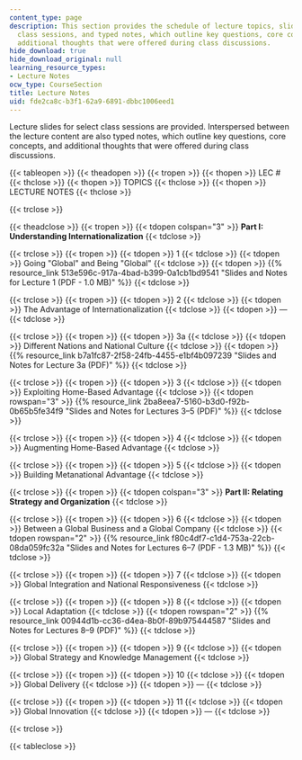 ```yaml
---
content_type: page
description: This section provides the schedule of lecture topics, slides for select
  class sessions, and typed notes, which outline key questions, core concepts, and
  additional thoughts that were offered during class discussions.
hide_download: true
hide_download_original: null
learning_resource_types:
- Lecture Notes
ocw_type: CourseSection
title: Lecture Notes
uid: fde2ca8c-b3f1-62a9-6891-dbbc1006eed1
---
```


Lecture slides for select class sessions are provided. Interspersed between the lecture content are also typed notes, which outline key questions, core concepts, and additional thoughts that were offered during class discussions.

{{< tableopen >}}
{{< theadopen >}}
{{< tropen >}}
{{< thopen >}}
LEC #
{{< thclose >}}
{{< thopen >}}
TOPICS
{{< thclose >}}
{{< thopen >}}
LECTURE NOTES
{{< thclose >}}

{{< trclose >}}

{{< theadclose >}}
{{< tropen >}}
{{< tdopen colspan="3" >}}
**Part I: Understanding Internationalization**
{{< tdclose >}}

{{< trclose >}}
{{< tropen >}}
{{< tdopen >}}
1
{{< tdclose >}}
{{< tdopen >}}
Going "Global" and Being "Global"
{{< tdclose >}}
{{< tdopen >}}
{{% resource_link 513e596c-917a-4bad-b399-0a1cb1bd9541 "Slides and Notes for Lecture 1 (PDF - 1.0 MB)" %}}
{{< tdclose >}}

{{< trclose >}}
{{< tropen >}}
{{< tdopen >}}
2
{{< tdclose >}}
{{< tdopen >}}
The Advantage of Internationalization
{{< tdclose >}}
{{< tdopen >}}
—
{{< tdclose >}}

{{< trclose >}}
{{< tropen >}}
{{< tdopen >}}
3a
{{< tdclose >}}
{{< tdopen >}}
Different Nations and National Culture
{{< tdclose >}}
{{< tdopen >}}
{{% resource_link b7a1fc87-2f58-24fb-4455-e1bf4b097239 "Slides and Notes for Lecture 3a (PDF)" %}}
{{< tdclose >}}

{{< trclose >}}
{{< tropen >}}
{{< tdopen >}}
3
{{< tdclose >}}
{{< tdopen >}}
Exploiting Home-Based Advantage
{{< tdclose >}}
{{< tdopen rowspan="3" >}}
{{% resource_link 2ba8eea7-5160-b3d0-f92b-0b65b5fe34f9 "Slides and Notes for Lectures 3–5 (PDF)" %}}
{{< tdclose >}}

{{< trclose >}}
{{< tropen >}}
{{< tdopen >}}
4
{{< tdclose >}}
{{< tdopen >}}
Augmenting Home-Based Advantage
{{< tdclose >}}

{{< trclose >}}
{{< tropen >}}
{{< tdopen >}}
5
{{< tdclose >}}
{{< tdopen >}}
Building Metanational Advantage
{{< tdclose >}}

{{< trclose >}}
{{< tropen >}}
{{< tdopen colspan="3" >}}
**Part II: Relating Strategy and Organization**
{{< tdclose >}}

{{< trclose >}}
{{< tropen >}}
{{< tdopen >}}
6
{{< tdclose >}}
{{< tdopen >}}
Between a Global Business and a Global Company
{{< tdclose >}}
{{< tdopen rowspan="2" >}}
{{% resource_link f80c4df7-c1d4-753a-22cb-08da059fc32a "Slides and Notes for Lectures 6–7 (PDF - 1.3 MB)" %}}
{{< tdclose >}}

{{< trclose >}}
{{< tropen >}}
{{< tdopen >}}
7
{{< tdclose >}}
{{< tdopen >}}
Global Integration and National Responsiveness
{{< tdclose >}}

{{< trclose >}}
{{< tropen >}}
{{< tdopen >}}
8
{{< tdclose >}}
{{< tdopen >}}
Local Adaptation
{{< tdclose >}}
{{< tdopen rowspan="2" >}}
{{% resource_link 00944d1b-cc36-d4ea-8b0f-89b975444587 "Slides and Notes for Lectures 8–9 (PDF)" %}}
{{< tdclose >}}

{{< trclose >}}
{{< tropen >}}
{{< tdopen >}}
9
{{< tdclose >}}
{{< tdopen >}}
Global Strategy and Knowledge Management
{{< tdclose >}}

{{< trclose >}}
{{< tropen >}}
{{< tdopen >}}
10
{{< tdclose >}}
{{< tdopen >}}
Global Delivery
{{< tdclose >}}
{{< tdopen >}}
—
{{< tdclose >}}

{{< trclose >}}
{{< tropen >}}
{{< tdopen >}}
11
{{< tdclose >}}
{{< tdopen >}}
Global Innovation
{{< tdclose >}}
{{< tdopen >}}
—
{{< tdclose >}}

{{< trclose >}}

{{< tableclose >}}